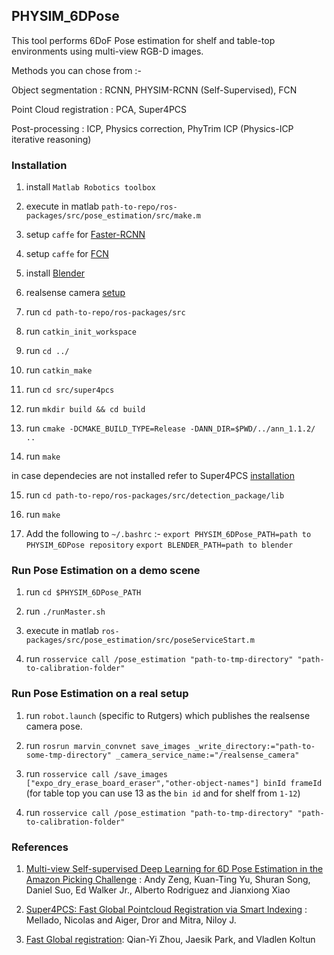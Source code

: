 ## PHYSIM_6DPose
This tool performs 6DoF Pose estimation for shelf and table-top environments using multi-view RGB-D images.

Methods you can chose from :-

Object segmentation : RCNN, PHYSIM-RCNN (Self-Supervised), FCN

Point Cloud registration : PCA, Super4PCS

Post-processing : ICP, Physics correction, PhyTrim ICP (Physics-ICP iterative reasoning)

### Installation

1. install ```Matlab Robotics toolbox```

2. execute in matlab ```path-to-repo/ros-packages/src/pose_estimation/src/make.m```

3. setup ```caffe``` for [Faster-RCNN](https://github.com/rbgirshick/py-faster-rcnn)

4. setup ```caffe``` for [FCN](https://github.com/andyzeng/apc-vision-toolbox)

5. install [Blender](https://www.blender.org/features/releases/2-78/)

6. realsense camera [setup](https://github.com/IntelRealSense/librealsense/blob/master/doc/installation.md)

7. run ```cd path-to-repo/ros-packages/src```

8. run ```catkin_init_workspace```

9. run ```cd ../```

10. run ```catkin_make```

11. run ```cd src/super4pcs```

12. run ```mkdir build && cd build```

13. run ```cmake -DCMAKE_BUILD_TYPE=Release -DANN_DIR=$PWD/../ann_1.1.2/ ..```

14. run ```make```

in case dependecies are not installed refer to Super4PCS [installation](https://github.com/nmellado/Super4PCS/wiki/Compilation)

15. run ```cd path-to-repo/ros-packages/src/detection_package/lib```

16. run ```make```

17. Add the following to ```~/.bashrc``` :-
```export PHYSIM_6DPose_PATH=path to PHYSIM_6DPose repository```
```export BLENDER_PATH=path to blender```

### Run Pose Estimation on a demo scene

1. run ```cd $PHYSIM_6DPose_PATH```

2. run ```./runMaster.sh```

3. execute in matlab ```ros-packages/src/pose_estimation/src/poseServiceStart.m```

4. run ```rosservice call /pose_estimation "path-to-tmp-directory" "path-to-calibration-folder"```

### Run Pose Estimation on a real setup

1. run ```robot.launch``` (specific to Rutgers) which publishes the realsense camera pose.

2. run ```rosrun marvin_convnet save_images _write_directory:="path-to-some-tmp-directory" _camera_service_name:="/realsense_camera"```

3. run ```rosservice call /save_images ["expo_dry_erase_board_eraser","other-object-names"] binId frameId``` (for table top you can use 13 as the ```bin id``` and for shelf from ```1-12```)

4. run ```rosservice call /pose_estimation "path-to-tmp-directory" "path-to-calibration-folder"```

### References 

1. [Multi-view Self-supervised Deep Learning for 6D Pose Estimation in the Amazon Picking Challenge](http://apc.cs.princeton.edu/) : Andy Zeng, Kuan-Ting Yu, Shuran Song, Daniel Suo, Ed Walker Jr., Alberto Rodriguez and Jianxiong Xiao 

2. [Super4PCS: Fast Global Pointcloud Registration via Smart Indexing](http://geometry.cs.ucl.ac.uk/projects/2014/super4PCS/) : Mellado, Nicolas and Aiger, Dror and Mitra, Niloy J. 

3. [Fast Global registration](http://vladlen.info/publications/fast-global-registration/): Qian-Yi Zhou, Jaesik Park, and Vladlen Koltun 
